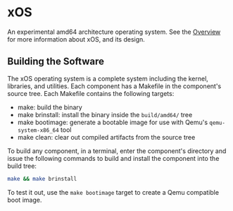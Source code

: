 # xOS

An experimental amd64 architecture operating system. See the [Overview](Documentation/Design/Overview.md) for more information about xOS, and its design.

## Building the Software

The xOS operating system is a complete system including the kernel, libraries, and utilities. Each component has a Makefile in the component's source tree. Each Makefile contains the following targets:

- make: build the binary
- make brinstall: install the binary inside the `build/amd64/` tree
- make bootimage: generate a bootable image for use with Qemu's `qemu-system-x86_64` tool
- make clean: clear out compiled artifacts from the source tree

To build any component, in a terminal, enter the component's directory and issue the following commands to build and install the component into the build tree:

```sh
make && make brinstall
```

To test it out, use the `make bootimage` target to create a Qemu compatible boot image.

